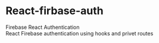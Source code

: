 # React-firbase-auth
Firebase React Authentication  
React Firebase authentication using hooks and privet routes
